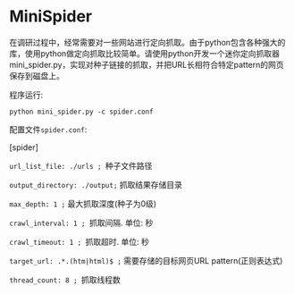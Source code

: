 # MiniSpider 

在调研过程中，经常需要对一些网站进行定向抓取。由于python包含各种强大的库，使用python做定向抓取比较简单。请使用python开发一个迷你定向抓取器mini_spider.py，实现对种子链接的抓取，并把URL长相符合特定pattern的网页保存到磁盘上。   


程序运行:    


`python mini_spider.py -c spider.conf`     


配置文件`spider.conf`:     


[spider]  

`url_list_file: ./urls ; `种子文件路径  

`output_directory: ./output;` 抓取结果存储目录  

`max_depth: 1 ;` 最大抓取深度(种子为0级)  

`crawl_interval: 1 ; `抓取间隔. 单位: 秒  

`crawl_timeout: 1 ; `抓取超时. 单位: 秒  

`target_url: .*.(htm|html)$ ;` 需要存储的目标网页URL pattern(正则表达式)  

`thread_count: 8 ; `抓取线程数 

